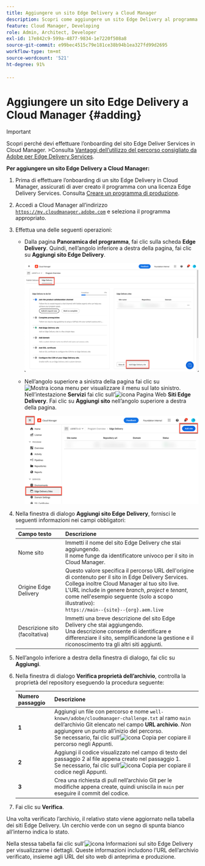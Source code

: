 ```yaml
---
title: Aggiungere un sito Edge Delivery a Cloud Manager
description: Scopri come aggiungere un sito Edge Delivery al programma di produzione o al programma sandbox.
feature: Cloud Manager, Developing
role: Admin, Architect, Developer
exl-id: 17e842c9-599a-4877-9834-1e7220f508a8
source-git-commit: e99bec4515c79e181ce38b94b1ea327fd99d2695
workflow-type: tm+mt
source-wordcount: '521'
ht-degree: 91%

---
```


# Aggiungere un sito Edge Delivery a Cloud Manager {#adding}

>[!IMPORTANT]
>
>Scopri perché devi effettuare l’onboarding del sito Edge Deliver Services in Cloud Manager.
>&#x200B;>Consulta [Vantaggi dell’utilizzo del percorso consigliato da Adobe per Edge Delivery Services](/help/implementing/cloud-manager/edge-delivery/introduction-to-edge-delivery-services.md#recommended-path-eds).

**Per aggiungere un sito Edge Delivery a Cloud Manager:**

1. Prima di effettuare l’onboarding di un sito Edge Delivery in Cloud Manager, assicurati di aver creato il programma con una licenza Edge Delivery Services.
Consulta [Creare un programma di produzione](/help/implementing/cloud-manager/getting-access-to-aem-in-cloud/creating-production-programs.md).
1. Accedi a Cloud Manager all’indirizzo [`https://my.cloudmanager.adobe.com`](https://my.cloudmanager.adobe.com/) e seleziona il programma appropriato.
1. Effettua una delle seguenti operazioni:

   * Dalla pagina **Panoramica del programma**, fai clic sulla scheda **Edge Delivery**. Quindi, nell’angolo inferiore a destra della pagina, fai clic su **Aggiungi sito Edge Delivery**.

     ![Aggiungere un sito Edge Delivery dalla scheda Edge Delivery](/help/implementing/cloud-manager/assets/cm-eds-add1.png)

   * Nell’angolo superiore a sinistra della pagina fai clic su ![Mostra icona menu](https://spectrum.adobe.com/static/icons/workflow_18/Smock_ShowMenu_18_N.svg) per visualizzare il menu sul lato sinistro.
Nell’intestazione **Servizi** fai clic sull’![icona Pagina Web](https://spectrum.adobe.com/static/icons/workflow_18/Smock_WebPages_18_N.svg) **Siti Edge Delivery**.
Fai clic su **Aggiungi sito** nell’angolo superiore a destra della pagina.

     ![Aggiungere un sito Edge Delivery dal pulsante Edge Delivery Sites](/help/implementing/cloud-manager/assets/cm-eds-add2.png)

1. Nella finestra di dialogo **Aggiungi sito Edge Delivery**, fornisci le seguenti informazioni nei campi obbligatori:

   | Campo testo | Descrizione |
   | - | --- |
   | Nome sito | Immetti il nome del sito Edge Delivery che stai aggiungendo.<br>Il nome funge da identificatore univoco per il sito in Cloud Manager. |
   | Origine Edge Delivery | Questo valore specifica il percorso URL dell&#39;origine di contenuto per il sito in Edge Delivery Services. Collega inoltre Cloud Manager al tuo sito live.<br>L&#39;URL include in genere *branch*, *project* e *tenant*, come nell&#39;esempio seguente (solo a scopo illustrativo):<br>`https://main--{site}--{org}.aem.live` |
   | Descrizione sito (facoltativa) | Immetti una breve descrizione del sito Edge Delivery che stai aggiungendo.<br>Una descrizione consente di identificare e differenziare il sito, semplificandone la gestione e il riconoscimento tra gli altri siti aggiunti. |

1. Nell’angolo inferiore a destra della finestra di dialogo, fai clic su **Aggiungi**.

1. Nella finestra di dialogo **Verifica proprietà dell’archivio**, controlla la proprietà del repository eseguendo la procedura seguente:

   | Numero passaggio | Descrizione |
   | - | - |
   | **1** | Aggiungi un file con percorso e nome `well-known/adobe/cloudmanager-challenge.txt` al ramo `main` dell’archivio Git elencato nel campo **URL archivio**. *Non* aggiungere un punto all’inizio del percorso.<br>Se necessario, fai clic sull’![icona Copia](https://spectrum.adobe.com/static/icons/workflow_18/Smock_Copy_18_N.svg) per copiare il percorso negli Appunti. |
   | **2** | Aggiungi il codice visualizzato nel campo di testo del passaggio 2 al file appena creato nel passaggio 1.<br>Se necessario, fai clic sull’![icona Copia](https://spectrum.adobe.com/static/icons/workflow_18/Smock_Copy_18_N.svg) per copiare il codice negli Appunti. |
   | **3** | Crea una richiesta di pull nell’archivio Git per le modifiche appena create, quindi uniscila in `main` per eseguire il commit del codice. |

1. Fai clic su **Verifica**.

Una volta verificato l’archivio, il relativo stato viene aggiornato nella tabella dei siti Edge Delivery. Un cerchio verde con un segno di spunta bianco all’interno indica lo stato.

Nella stessa tabella fai clic sull’![icona Informazioni sul sito Edge Delivery](https://spectrum.adobe.com/static/icons/workflow_18/Smock_InfoOutline_18_N.svg) per visualizzarne i dettagli. Queste informazioni includono l’URL dell’archivio verificato, insieme agli URL del sito web di anteprima e produzione.
